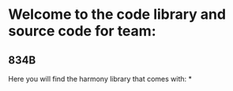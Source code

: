 # Welcome to the code library and source code for team:
## 834B

Here you will find the harmony library that comes with:
* 
